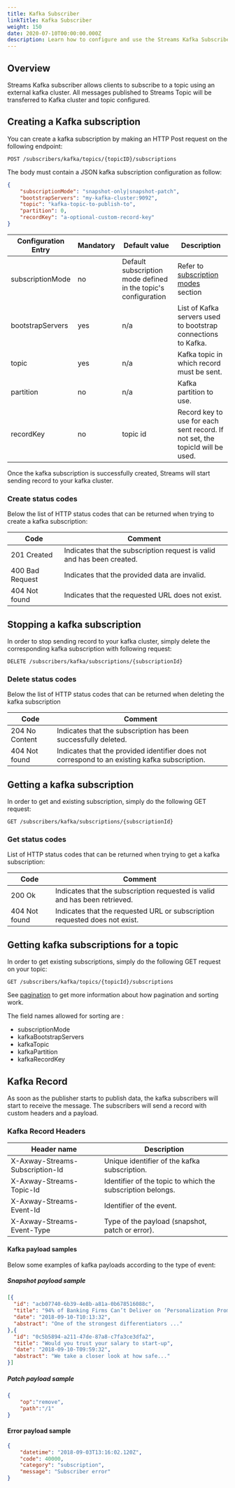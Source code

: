 ```yaml
---
title: Kafka Subscriber
linkTitle: Kafka Subscriber
weight: 150
date: 2020-07-10T00:00:00.000Z
description: Learn how to configure and use the Streams Kafka Subscriber.
---
```


## Overview

Streams Kafka subscriber allows clients to subscribe to a topic using an external kafka cluster. All messages published to Streams Topic will be transferred to Kafka cluster and topic configured.

## Creating a Kafka subscription

You can create a kafka subscription by making an HTTP Post request on the following endpoint:

`POST /subscribers/kafka/topics/{topicID}/subscriptions`

The body must contain a JSON kafka subscription configuration as follow:

```json
{
    "subscriptionMode": "snapshot-only|snapshot-patch",
    "bootstrapServers": "my-kafka-cluster:9092",
    "topic": "kafka-topic-to-publish-to",
    "partition": 0,
    "recordKey": "a-optional-custom-record-key"
}
```

| Configuration Entry | Mandatory | Default value | Description |
|---------------------|-----------|---------------|-------------|
| subscriptionMode | no | Default subscription mode defined in the topic's configuration | Refer to [subscription modes](/docs/streams/subscribers/#subscription-modes) section |
| bootstrapServers | yes | n/a | List of Kafka servers used to bootstrap connections to Kafka. |
| topic | yes | n/a | Kafka topic in which record must be sent. |
| partition | no | n/a | Kafka partition to use. |
| recordKey | no | topic id | Record key to use for each sent record. If not set, the topicId will be used. |

Once the kafka subscription is successfully created, Streams will start sending record to your kafka cluster.

### Create status codes

Below the list of HTTP status codes that can be returned when trying to create a kafka subscription:

| Code | Comment |
|------|---------|
| 201 Created | Indicates that the subscription request is valid and has been created. |
| 400 Bad Request | Indicates that the provided data are invalid. |
| 404 Not found | Indicates that the requested URL does not exist. |

## Stopping a kafka subscription

In order to stop sending record to your kafka cluster, simply delete the corresponding kafka subscription with following request:

`DELETE /subscribers/kafka/subscriptions/{subscriptionId}`

### Delete status codes

Below the list of HTTP status codes that can be returned when deleting the kafka subscription

| Code | Comment |
|------|---------|
| 204 No Content | Indicates that the subscription has been successfully deleted.
| 404 Not found | Indicates that the provided identifier does not correspond to an existing kafka subscription.

## Getting a kafka subscription

In order to get and existing subscription, simply do the following GET request:

`GET /subscribers/kafka/subscriptions/{subscriptionId}`

### Get status codes

List of HTTP status codes that can be returned when trying to get a kafka subscription:

| Code | Comment |
|------|---------|
| 200 Ok | Indicates that the subscription requested is valid and has been retrieved. |
| 404 Not found | Indicates that the requested URL or subscription requested does not exist. |

## Getting kafka subscriptions for a topic

In order to get existing subscriptions, simply do the following GET request on your topic:

`GET /subscribers/kafka/topics/{topicId}/subscriptions`

See [pagination](/docs/streams/management-api/#pagination) to get more information about how pagination and sorting work.

The field names allowed for sorting are :

* subscriptionMode
* kafkaBootstrapServers
* kafkaTopic
* kafkaPartition
* kafkaRecordKey

## Kafka Record

As soon as the publisher starts to publish data, the kafka subscribers will start to receive the message.
The subscribers will send a record with custom headers and a payload.

### Kafka Record Headers

| Header name | Description |
|-------------|-------------|
| X-Axway-Streams-Subscription-Id | Unique identifier of the kafka subscription. |
| X-Axway-Streams-Topic-Id | Identifier of the topic to which the subscription belongs. |
| X-Axway-Streams-Event-Id | Identifier of the event. |
| X-Axway-Streams-Event-Type | Type of the payload (snapshot, patch or error). |

#### Kafka payload samples

Below some examples of kafka payloads according to the type of event:

##### Snapshot payload sample

```json
[{
  "id": "acb07740-6b39-4e8b-a81a-0b678516088c",
  "title": "94% of Banking Firms Can’t Deliver on ‘Personalization Promise’",
  "date": "2018-09-10-T10:13:32",
  "abstract": "One of the strongest differentiators ..."
},{
  "id": "0c5b5894-a211-47de-87a8-c7fa3ce3dfa2",
  "title": "Would you trust your salary to start-up",
  "date": "2018-09-10-T09:59:32",
  "abstract": "We take a closer look at how safe..."
}]
```

##### Patch payload sample

```json
{
    "op":"remove",
    "path":"/1"
}
```

#### Error payload sample

```json
{
    "datetime": "2018-09-03T13:16:02.120Z",
    "code": 40000,
    "category": "subscription",
    "message": "Subscriber error"
}
```
